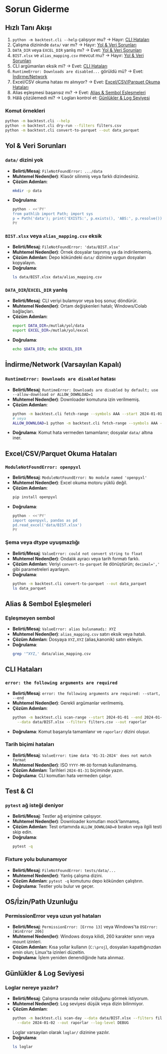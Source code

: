 # Sorun Giderme

## Hızlı Tanı Akışı <a id="tani-akisi"></a>
1. `python -m backtest.cli --help` çalışıyor mu? → Hayır: [CLI Hataları](#cli-hatalari)
2. Çalışma dizininde `data/` var mı? → Hayır: [Yol & Veri Sorunları](#yol-veri-sorunlari)
3. `DATA_DIR` veya `EXCEL_DIR` yanlış mı? → Evet: [Yol & Veri Sorunları](#yol-veri-sorunlari)
4. `BIST.xlsx` ve `alias_mapping.csv` mevcut mu? → Hayır: [Yol & Veri Sorunları](#yol-veri-sorunlari)
5. CLI argümanları eksik mi? → Evet: [CLI Hataları](#cli-hatalari)
6. `RuntimeError: Downloads are disabled...` görüldü mü? → Evet: [İndirme/Network](#indirme-network)
7. Excel/CSV okuma hatası mı alınıyor? → Evet: [Excel/CSV/Parquet Okuma Hataları](#excel-hatalari)
8. Alias eşleşmesi başarısız mı? → Evet: [Alias & Sembol Eşleşmeleri](#alias-sembol)
9. Hâlâ çözülemedi mi? → Logları kontrol et: [Günlükler & Log Seviyesi](#gunlukler-log-seviyesi)

### Komut örnekleri
```bash
python -m backtest.cli --help
python -m backtest.cli dry-run --filters filters.csv
python -m backtest.cli convert-to-parquet --out data_parquet
```

## Yol & Veri Sorunları <a id="yol-veri-sorunlari"></a>

### `data/` dizini yok
- **Belirti/Mesaj**: `FileNotFoundError: .../data`
- **Muhtemel Neden(ler)**: Klasör silinmiş veya farklı dizindesiniz.
- **Çözüm Adımları**:
  ```bash
  mkdir -p data
  ```
- **Doğrulama**:
  ```bash
  python - <<'PY'
  from pathlib import Path; import sys
  p = Path('data'); print('EXISTS:', p.exists(), 'ABS:', p.resolve())
  PY
  ```

### `BIST.xlsx` veya `alias_mapping.csv` eksik
- **Belirti/Mesaj**: `FileNotFoundError: 'data/BIST.xlsx'`
- **Muhtemel Neden(ler)**: Örnek dosyalar taşınmış ya da indirilememiş.
- **Çözüm Adımları**: Depo kökündeki `data/` dizinine uygun dosyaları kopyalayın.
- **Doğrulama**:
  ```bash
  ls data/BIST.xlsx data/alias_mapping.csv
  ```

### `DATA_DIR`/`EXCEL_DIR` yanlış
- **Belirti/Mesaj**: CLI veriyi bulamıyor veya boş sonuç döndürür.
- **Muhtemel Neden(ler)**: Ortam değişkenleri hatalı; Windows/Colab bağlaçları.
- **Çözüm Adımları**:
  ```bash
  export DATA_DIR=/mutlak/yol/data
  export EXCEL_DIR=/mutlak/yol/excel
  ```
- **Doğrulama**:
  ```bash
  echo $DATA_DIR; echo $EXCEL_DIR
  ```

## İndirme/Network (Varsayılan Kapalı) <a id="indirme-network"></a>

### `RuntimeError: Downloads are disabled` hatası
- **Belirti/Mesaj**: `RuntimeError: Downloads are disabled by default; use --allow-download or ALLOW_DOWNLOAD=1`
- **Muhtemel Neden(ler)**: Downloader komutuna izin verilmemiş.
- **Çözüm Adımları**:
  ```bash
  python -m backtest.cli fetch-range --symbols AAA --start 2024-01-01 --end 2024-01-02 --allow-download
  # veya
  ALLOW_DOWNLOAD=1 python -m backtest.cli fetch-range --symbols AAA --start 2024-01-01 --end 2024-01-02
  ```
- **Doğrulama**: Komut hata vermeden tamamlanır; dosyalar `data/` altına iner.

## Excel/CSV/Parquet Okuma Hataları <a id="excel-hatalari"></a>

### `ModuleNotFoundError: openpyxl`
- **Belirti/Mesaj**: `ModuleNotFoundError: No module named 'openpyxl'`
- **Muhtemel Neden(ler)**: Excel okuma motoru yüklü değil.
- **Çözüm Adımları**:
  ```bash
  pip install openpyxl
  ```
- **Doğrulama**:
  ```bash
  python - <<'PY'
  import openpyxl, pandas as pd
  pd.read_excel('data/BIST.xlsx')
  PY
  ```

### Şema veya dtype uyuşmazlığı
- **Belirti/Mesaj**: `ValueError: could not convert string to float`
- **Muhtemel Neden(ler)**: Ondalık ayracı veya tarih formatı farklı.
- **Çözüm Adımları**: Veriyi `convert-to-parquet` ile dönüştürün; `decimal=','` gibi parametreleri ayarlayın.
- **Doğrulama**:
  ```bash
  python -m backtest.cli convert-to-parquet --out data_parquet
  ls data_parquet
  ```

## Alias & Sembol Eşleşmeleri <a id="alias-sembol"></a>

### Eşleşmeyen sembol
- **Belirti/Mesaj**: `ValueError: alias bulunamadı: XYZ`
- **Muhtemel Neden(ler)**: `alias_mapping.csv` satırı eksik veya hatalı.
- **Çözüm Adımları**: Dosyaya `XYZ,XYZ` (alias,kanonik) satırı ekleyin.
- **Doğrulama**:
  ```bash
  grep '^XYZ,' data/alias_mapping.csv
  ```

## CLI Hataları <a id="cli-hatalari"></a>

### `error: the following arguments are required`
- **Belirti/Mesaj**: `error: the following arguments are required: --start, --end`
- **Muhtemel Neden(ler)**: Gerekli argümanlar verilmemiş.
- **Çözüm Adımları**:
  ```bash
  python -m backtest.cli scan-range --start 2024-01-01 --end 2024-01-05 \
    --data data/BIST.xlsx --filters filters.csv --out raporlar
  ```
- **Doğrulama**: Komut başarıyla tamamlanır ve `raporlar/` dizini oluşur.

### Tarih biçimi hataları
- **Belirti/Mesaj**: `ValueError: time data '01-31-2024' does not match format`
- **Muhtemel Neden(ler)**: ISO `YYYY-MM-DD` formatı kullanılmamış.
- **Çözüm Adımları**: Tarihleri `2024-01-31` biçiminde yazın.
- **Doğrulama**: CLI komutları hata vermeden çalışır.

## Test & CI <a id="test-ci"></a>

### `pytest` ağ isteği deniyor
- **Belirti/Mesaj**: Testler ağ erişimine çalışıyor.
- **Muhtemel Neden(ler)**: Downloader komutları mock'lanmamış.
- **Çözüm Adımları**: Test ortamında `ALLOW_DOWNLOAD=0` bırakın veya ilgili testi skip edin.
- **Doğrulama**:
  ```bash
  pytest -q
  ```

### Fixture yolu bulunamıyor
- **Belirti/Mesaj**: `FileNotFoundError: tests/data/...`
- **Muhtemel Neden(ler)**: Yanlış çalışma dizini.
- **Çözüm Adımları**: `pytest -q` komutunu depo kökünden çalıştırın.
- **Doğrulama**: Testler yolu bulur ve geçer.

## OS/İzin/Path Uzunluğu <a id="os-izin"></a>

### PermissionError veya uzun yol hataları
- **Belirti/Mesaj**: `PermissionError: [Errno 13]` veya Windows'ta `OSError: [WinError 206]`
- **Muhtemel Neden(ler)**: Windows dosya kilidi, 260 karakter sınırı veya mount izinleri.
- **Çözüm Adımları**: Kısa yollar kullanın (`C:\proj`), dosyaları kapattığınızdan emin olun; Linux'ta izinleri düzeltin.
- **Doğrulama**: İşlem yeniden denendiğinde hata alınmaz.

## Günlükler & Log Seviyesi <a id="gunlukler-log-seviyesi"></a>

### Loglar nereye yazılır?
- **Belirti/Mesaj**: Çalışma sırasında neler olduğunu görmek istiyorum.
- **Muhtemel Neden(ler)**: Log seviyesi düşük veya dizin bilinmiyor.
- **Çözüm Adımları**:
  ```bash
  python -m backtest.cli scan-day --data data/BIST.xlsx --filters filters.csv \
    --date 2024-01-02 --out raporlar --log-level DEBUG
  ```
  Loglar varsayılan olarak `loglar/` dizinine yazılır.
- **Doğrulama**:
  ```bash
  ls loglar
  ```
